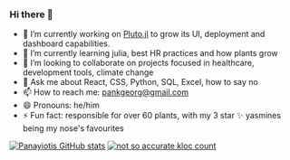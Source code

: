 ### Hi there 👋

<!--
**pankgeorg/pankgeorg** is a ✨ _special_ ✨ repository because its `README.md` (this file) appears on your GitHub profile.
-->


- 🔭 I’m currently working on [Pluto.jl](https://github.com/fonsp/Pluto.jl) to grow its UI, deployment and dashboard capabilities. 
- 🌱 I’m currently learning julia, best HR practices and how plants grow
- 👯 I’m looking to collaborate on projects focused in healthcare, development tools, climate change
- 💬 Ask me about React, CSS, Python, SQL, Excel, how to say no 
- 📫 How to reach me: pankgeorg@gmail.com
- 😄 Pronouns: he/him
- ⚡ Fun fact: responsible for over 60 plants, with my 3 star ✨ yasmines being my nose's favourites 

[![Panayiotis GitHub stats](https://github-readme-stats.vercel.app/api?username=pankgeorg)](https://github.com/pankgeorg)
[![not so accurate kloc count](https://github-readme-stats.vercel.app/api/top-langs/?username=anuraghazra)](https://github.com/anuraghazra/github-readme-stats)
